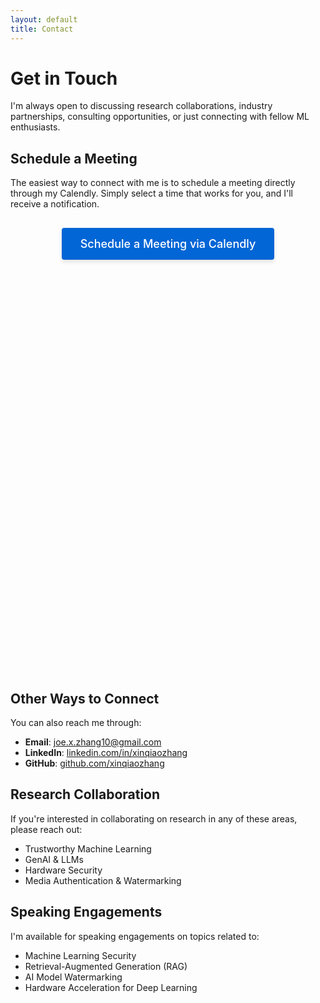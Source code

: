 ```yaml
---
layout: default
title: Contact
---
```


# Get in Touch

I'm always open to discussing research collaborations, industry partnerships, consulting opportunities, or just connecting with fellow ML enthusiasts.

## Schedule a Meeting

The easiest way to connect with me is to schedule a meeting directly through my Calendly. Simply select a time that works for you, and I'll receive a notification.

<div class="calendly-container">
  <a href="https://calendly.com/joe-x-zhang10" class="calendly-button" target="_blank">Schedule a Meeting via Calendly</a>
</div>

<div class="calendly-inline-widget" data-url="https://calendly.com/joe-x-zhang10" style="min-width:320px;height:630px;"></div>
<script type="text/javascript" src="https://assets.calendly.com/assets/external/widget.js" async></script>

## Other Ways to Connect

You can also reach me through:

- **Email**: [joe.x.zhang10@gmail.com](mailto:joe.x.zhang10@gmail.com)
- **LinkedIn**: [linkedin.com/in/xinqiaozhang](https://www.linkedin.com/in/xinqiaozhang)
- **GitHub**: [github.com/xinqiaozhang](https://github.com/xinqiaozhang)

## Research Collaboration

If you're interested in collaborating on research in any of these areas, please reach out:

- Trustworthy Machine Learning
- GenAI & LLMs
- Hardware Security
- Media Authentication & Watermarking

## Speaking Engagements

I'm available for speaking engagements on topics related to:

- Machine Learning Security
- Retrieval-Augmented Generation (RAG)
- AI Model Watermarking
- Hardware Acceleration for Deep Learning

<style>
  .calendly-container {
    margin: 30px 0;
    text-align: center;
  }
  
  .calendly-button {
    display: inline-block;
    padding: 15px 30px;
    background-color: #0366d6;
    color: white;
    text-decoration: none;
    border-radius: 4px;
    font-weight: 500;
    font-size: 18px;
    transition: background-color 0.2s ease, transform 0.2s ease;
    box-shadow: 0 4px 6px rgba(0,0,0,0.1);
  }
  
  .calendly-button:hover {
    background-color: #0256b9;
    transform: translateY(-2px);
    box-shadow: 0 6px 8px rgba(0,0,0,0.15);
    text-decoration: none;
  }
</style> 
